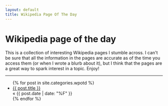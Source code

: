 ```yaml
---
layout: default
title: Wikipedia Page Of The Day
---
```


# Wikipedia page of the day

This is a collection of interesting Wikipedia pages I stumble across. I
can't be sure that all the information in the pages are accurate as of the time
you access them (or when I wrote a blurb about it), but I think that the pages
are a great way to spark interest in a topic. Enjoy!

<hr/>

<ul class="posts">
    {% for post in site.categories.wpotd %}
    <li>
        <a href="{{ post.url }}">{{ post.title }}</a>
        <div class="listing-date">&laquo;
            <span>{{ post.date | date: "%F" }}</span>
        </div>
    </li>
    {% endfor %}
</ul>

